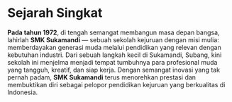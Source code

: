 # Sejarah Singkat

**Pada tahun 1972**, di tengah semangat membangun masa depan bangsa, lahirlah **SMK Sukamandi** — sebuah sekolah kejuruan dengan misi mulia: memberdayakan generasi muda melalui pendidikan yang relevan dengan kebutuhan industri. Dari sebuah langkah kecil di Sukamandi, Subang, kini sekolah ini menjelma menjadi tempat tumbuhnya para profesional muda yang tangguh, kreatif, dan siap kerja. Dengan semangat inovasi yang tak pernah padam, **SMK Sukamandi** terus menorehkan prestasi dan membuktikan diri sebagai pelopor pendidikan kejuruan yang berkualitas di Indonesia.
